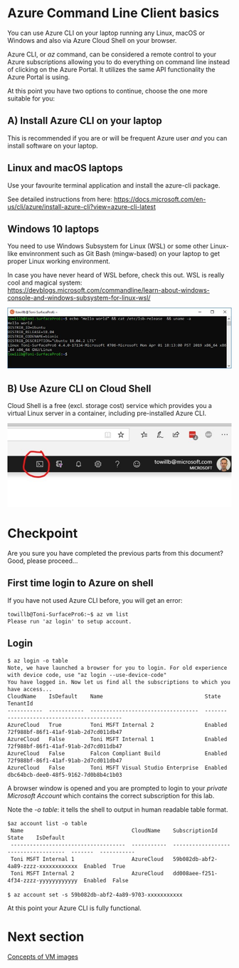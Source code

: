 
Azure Command Line Client basics
===========================

You can use Azure CLI on your laptop running any Linux, macOS or Windows and also via Azure Cloud Shell on your browser.


Azure CLI, or *az* command, can be considered a remote control to your Azure subscriptions allowing you to do everything on command line instead of clicking on the Azure Portal. It utilizes the same API functionality the Azure Portal is using.

At this point you have two options to continue, choose the one more suitable for you:

A) Install Azure CLI on your laptop
--------------------------------

This is recommended if you are or will be frequent Azure user *and* you can install software on your laptop.

Linux and macOS laptops
--
Use your favourite terminal application and install the azure-cli package.

See detailed instructions from here:
https://docs.microsoft.com/en-us/cli/azure/install-azure-cli?view=azure-cli-latest

Windows 10 laptops
---

You need to use Windows Subsystem for Linux (WSL) or some other Linux-like envinronment such as Git Bash (mingw-based) on your laptop to get proper Linux working environment.

In case you have never heard of WSL before, check this out. WSL is really cool and magical system:  https://devblogs.microsoft.com/commandline/learn-about-windows-console-and-windows-subsystem-for-linux-wsl/


![WSL](/images/wsl1.jpg)

B) Use Azure CLI on Cloud Shell
----------------------------

Cloud Shell is a free (excl. storage cost) service which provides you a virtual Linux server in a container, including pre-installed Azure CLI.


![Cloud Shell](/images/cloudshell1.jpg)


Checkpoint
=
Are you sure you have completed the previous parts from this document? Good, please proceed...


First time login to Azure on shell
-----

If you have not used Azure CLI before, you will get an error:
```
towillb@Toni-SurfacePro6:~$ az vm list
Please run 'az login' to setup account.
```

Login
--
```
$ az login -o table
Note, we have launched a browser for you to login. For old experience with device code, use "az login --use-device-code"
You have logged in. Now let us find all the subscriptions to which you have access...
CloudName    IsDefault    Name                                State    TenantId
-----------  -----------  ----------------------------------  -------  ------------------------------------
AzureCloud   True         Toni MSFT Internal 2                Enabled  72f988bf-86f1-41af-91ab-2d7cd011db47
AzureCloud   False        Toni MSFT Internal 1                Enabled  72f988bf-86f1-41af-91ab-2d7cd011db47
AzureCloud   False        Falcon Compliant Build              Enabled  72f988bf-86f1-41af-91ab-2d7cd011db47
AzureCloud   False        Toni MSFT Visual Studio Enterprise  Enabled  dbc64bcb-dee0-48f5-9162-7d0b8b4c1b03

```
A browser window is opened and you are prompted to login to your *private Microsoft Account* which contains the correct subscription for this lab.

Note the *-o table*: it tells the shell to output in human readable table format.


```
$az account list -o table
 Name                                  CloudName    SubscriptionId                        State    IsDefault
 ------------------------------------  -----------  ------------------------------------  -------  -----------
 Toni MSFT Internal 1                  AzureCloud   59b082db-abf2-4a89-zzzz-xxxxxxxxxxxx  Enabled  True
 Toni MSFT Internal 2                  AzureCloud   dd008aee-f251-4f34-zzzz-yyyyyyyyyyyy  Enabled  False

$ az account set -s 59b082db-abf2-4a89-9703-xxxxxxxxxxx
```

At this point your Azure CLI is fully functional.


Next section
===
[Concepts of VM images](azure-vmimages.md)